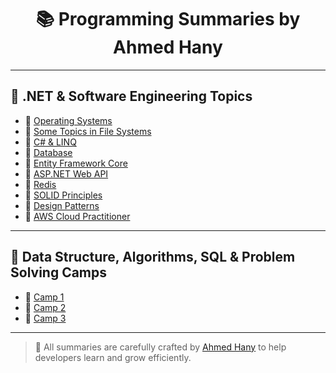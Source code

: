 <h1 align="center">📚 Programming Summaries by Ahmed Hany</h1>

---

## 📘 .NET & Software Engineering Topics

- 🔹 [Operating Systems](MyDotNet-summaries/OS__Full.pdf)
- 🔹 [Some Topics in File Systems](MyDotNet-summaries/_Intelligent_Storage_System&FC&RAID.pdf)
- 🔹 [C# & LINQ](MyDotNet-summaries/DotNet_Development.pdf)
- 🔹 [Database](MyDotNet-summaries/DB.pdf)
- 🔹 [Entity Framework Core](MyDotNet-summaries/Entity_Framework_Core.pdf)
- 🔹 [ASP.NET Web API](MyDotNet-summaries/_ASP.net_web_api.pdf)
- 🔹 [Redis](MyDotNet-summaries/_Redis.pdf)
- 🔹 [SOLID Principles](MyDotNet-summaries/Solids.pdf)
- 🔹 [Design Patterns](MyDotNet-summaries/_Design_Patterns_.pdf)
- 🔹 [AWS Cloud Practitioner](MyDotNet-summaries/AWS_Cloud_Practitioner.pdf)

---

## 🧮 Data Structure, Algorithms, SQL & Problem Solving Camps

- 🔹 [Camp 1](MyDotNet-summaries/_Camp1.pdf)
- 🔹 [Camp 2](MyDotNet-summaries/_Camp2.pdf)
- 🔹 [Camp 3](MyDotNet-summaries/_Camp3.pdf)

---

> 🎯 All summaries are carefully crafted by [Ahmed Hany](https://github.com/AhmedHany140) to help developers learn and grow efficiently.
